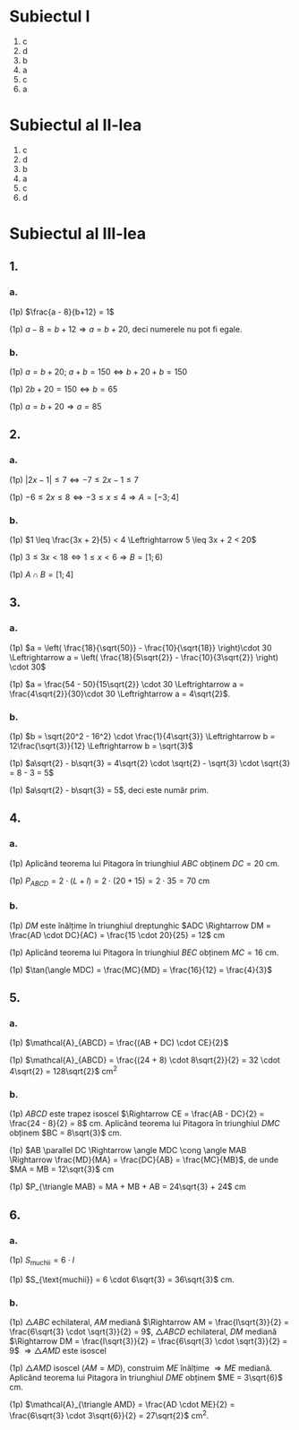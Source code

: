# Subiectul I

1. c
2. d
3. b
4. a
5. c
6. a

# Subiectul al II-lea

1. c
2. d
3. b
4. a
5. c
6. d

# Subiectul al III-lea

## 1.

### a.

(1p) $\frac{a - 8}{b+12} = 1$

(1p) $a - 8 = b + 12 \Rightarrow a = b + 20$, deci numerele nu pot fi egale.

### b.

(1p) $a = b + 20$; $a + b = 150 \Leftrightarrow b + 20 + b = 150$

(1p) $2b + 20 = 150 \Leftrightarrow b = 65$

(1p) $a = b + 20 \Rightarrow a = 85$

## 2.

### a.

(1p) $|2x - 1| \leq 7 \Leftrightarrow -7 \leq 2x - 1 \leq 7$

(1p) $-6 \leq 2x \leq 8 \Leftrightarrow -3 \leq x \leq 4 \Rightarrow A = [-3;4]$

### b.

(1p) $1 \leq \frac{3x + 2}{5} < 4 \Leftrightarrow 5 \leq 3x + 2 < 20$

(1p) $3 \leq 3x < 18 \Leftrightarrow 1 \leq x < 6 \Rightarrow B = [1;6)$

(1p) $A \cap B = [1;4]$

## 3.

### a.

(1p) $a = \left( \frac{18}{\sqrt{50}} - \frac{10}{\sqrt{18}} \right)\cdot 30 \Leftrightarrow a = \left( \frac{18}{5\sqrt{2}} - \frac{10}{3\sqrt{2}} \right) \cdot 30$

(1p) $a = \frac{54 - 50}{15\sqrt{2}} \cdot 30 \Leftrightarrow a = \frac{4\sqrt{2}}{30}\cdot 30 \Leftrightarrow a = 4\sqrt{2}$.

### b.

(1p) $b = \sqrt{20^2 - 16^2} \cdot \frac{1}{4\sqrt{3}} \Leftrightarrow b = 12\frac{\sqrt{3}}{12}  \Leftrightarrow b = \sqrt{3}$

(1p) $a\sqrt{2} - b\sqrt{3} = 4\sqrt{2} \cdot \sqrt{2} - \sqrt{3} \cdot \sqrt{3} = 8 - 3 = 5$

(1p) $a\sqrt{2} - b\sqrt{3} = 5$, deci este număr prim.

## 4.

### a.

(1p) Aplicând teorema lui Pitagora în triunghiul $ABC$ obținem $DC = 20$ cm.

(1p) $P_{ABCD} = 2 \cdot (L + l) = 2 \cdot (20 + 15) = 2 \cdot 35 = 70$ cm

### b.

(1p) $DM$ este înălțime în triunghiul dreptunghic $ADC \Rightarrow DM = \frac{AD \cdot DC}{AC} = \frac{15 \cdot 20}{25} = 12$ cm

(1p) Aplicând teorema lui Pitagora în triunghiul $BEC$ obținem $MC = 16$ cm.

(1p) $\tan(\angle MDC) = \frac{MC}{MD} = \frac{16}{12} = \frac{4}{3}$

## 5.

### a.

(1p) $\mathcal{A}_{ABCD} = \frac{(AB + DC) \cdot CE}{2}$

(1p) $\mathcal{A}_{ABCD} = \frac{(24 + 8) \cdot 8\sqrt{2}}{2} = 32 \cdot 4\sqrt{2} = 128\sqrt{2}$ cm$^2$

### b.

(1p) $ABCD$ este trapez isoscel $\Rightarrow CE = \frac{AB - DC}{2} = \frac{24 - 8}{2} = 8$ cm. Aplicând teorema lui Pitagora în triunghiul $DMC$ obținem $BC = 8\sqrt{3}$ cm.

(1p) $AB \parallel DC \Rightarrow \angle MDC \cong \angle MAB \Rightarrow \frac{MD}{MA} = \frac{DC}{AB} = \frac{MC}{MB}$, de unde $MA = MB = 12\sqrt{3}$ cm

(1p) $P_{\triangle MAB} = MA + MB + AB = 24\sqrt{3} + 24$ cm

## 6.

### a.

(1p) $S_{\text{muchii}} = 6 \cdot l$

(1p) $S_{\text{muchii}} = 6 \cdot 6\sqrt{3} = 36\sqrt{3}$ cm.

### b.

(1p) $\triangle ABC$ echilateral, $AM$ mediană $\Rightarrow AM = \frac{l\sqrt{3}}{2} = \frac{6\sqrt{3} \cdot \sqrt{3}}{2} = 9$, $\triangle ABCD$ echilateral, $DM$ mediană $\Rightarrow DM = \frac{l\sqrt{3}}{2} =  \frac{6\sqrt{3} \cdot \sqrt{3}}{2} = 9$ $\Rightarrow \triangle AMD$ este isoscel

(1p) $\triangle AMD$ isoscel ($AM = MD$), construim $ME$ înălțime $\Rightarrow ME$ mediană. Aplicând teorema lui Pitagora în triunghiul $DME$ obținem $ME = 3\sqrt{6}$ cm.

(1p) $\mathcal{A}_{\triangle AMD} = \frac{AD \cdot ME}{2} = \frac{6\sqrt{3} \cdot 3\sqrt{6}}{2} = 27\sqrt{2}$ cm$^2$.
